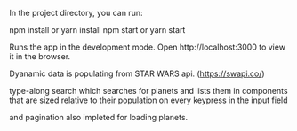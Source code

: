 In the project directory, you can run:

npm install or yarn install
npm start or yarn start

Runs the app in the development mode.
Open http://localhost:3000 to view it in the browser.

Dyanamic data is populating from STAR WARS api. (https://swapi.co/)

type-along search which searches for planets and lists them in components that are sized relative to their population on every keypress in the input field

and pagination also impleted for loading planets.
